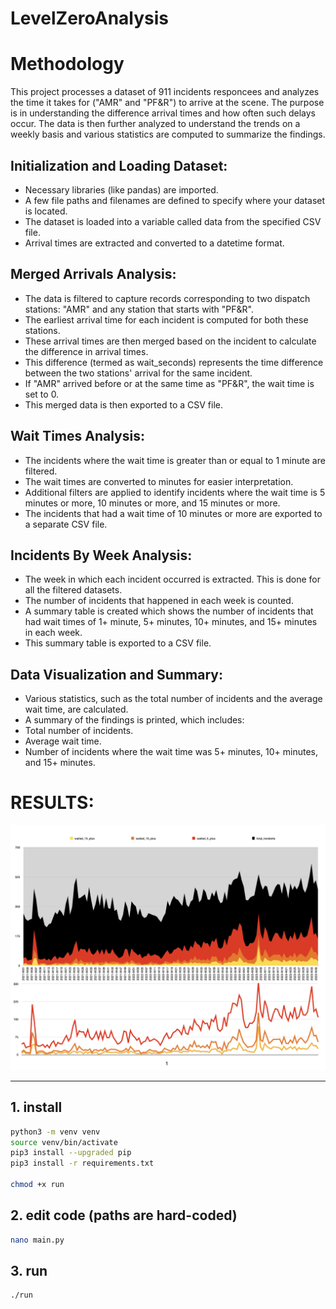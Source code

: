 # LevelZeroAnalysis


# Methodology

This project processes a dataset of 911 incidents responcees and analyzes the time it takes for ("AMR" and "PF&R") to arrive at the scene. The purpose is in understanding the difference arrival times and how often such delays occur. The data is then further analyzed to understand the trends on a weekly basis and various statistics are computed to summarize the findings.

## Initialization and Loading Dataset:

- Necessary libraries (like pandas) are imported.
- A few file paths and filenames are defined to specify where your dataset is located.
- The dataset is loaded into a variable called data from the specified CSV file.
- Arrival times are extracted and converted to a datetime format.


## Merged Arrivals Analysis:

- The data is filtered to capture records corresponding to two dispatch stations: "AMR" and any station that starts with "PF&R".
- The earliest arrival time for each incident is computed for both these stations.
- These arrival times are then merged based on the incident to calculate the difference in arrival times.
- This difference (termed as wait_seconds) represents the time difference between the two stations' arrival for the same incident.
- If "AMR" arrived before or at the same time as "PF&R", the wait time is set to 0.
- This merged data is then exported to a CSV file.


## Wait Times Analysis:

- The incidents where the wait time is greater than or equal to 1 minute are filtered.
- The wait times are converted to minutes for easier interpretation.
- Additional filters are applied to identify incidents where the wait time is 5 minutes or more, 10 minutes or more, and 15 minutes or more.
- The incidents that had a wait time of 10 minutes or more are exported to a separate CSV file.

## Incidents By Week Analysis:

- The week in which each incident occurred is extracted. This is done for all the filtered datasets.
- The number of incidents that happened in each week is counted.
- A summary table is created which shows the number of incidents that had wait times of 1+ minute, 5+ minutes, 10+ minutes, and 15+ minutes in each week.
- This summary table is exported to a CSV file.

## Data Visualization and Summary:

- Various statistics, such as the total number of incidents and the average wait time, are calculated.
- A summary of the findings is printed, which includes:
- Total number of incidents.
- Average wait time.
- Number of incidents where the wait time was 5+ minutes, 10+ minutes, and 15+ minutes.

# RESULTS:

![Alt text](analysis.png)

---


## 1. install
```sh
python3 -m venv venv
source venv/bin/activate
pip3 install --upgraded pip
pip3 install -r requirements.txt

chmod +x run
```

## 2. edit code (paths are hard-coded)
```sh
nano main.py
```


## 3. run
```sh
./run
```